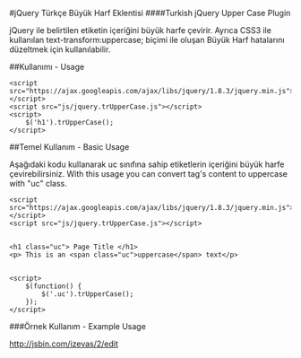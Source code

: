 #jQuery Türkçe Büyük Harf Eklentisi
####Turkish jQuery Upper Case Plugin

jQuery ile belirtilen etiketin içeriğini büyük harfe çevirir.
Ayrıca CSS3 ile kullanılan text-transform:uppercase; biçimi ile oluşan Büyük Harf hatalarını düzeltmek için kullanılabilir.

##Kullanımı - Usage

    <script src="https://ajax.googleapis.com/ajax/libs/jquery/1.8.3/jquery.min.js"></script>
    <script src="js/jquery.trUpperCase.js"></script>
    <script>
        $('h1').trUpperCase();
    </script>
    
##Temel Kullanım - Basic Usage

Aşağıdaki kodu kullanarak uc sınıfına sahip etiketlerin içeriğini büyük harfe çevirebilirsiniz.
With this usage you can convert tag's content to uppercase with "uc" class.

    <script src="https://ajax.googleapis.com/ajax/libs/jquery/1.8.3/jquery.min.js"></script>
    <script src="js/jquery.trUpperCase.js"></script>
    
    
    <h1 class="uc"> Page Title </h1>
    <p> This is an <span class="uc">uppercase</span> text</p>
    
    
    <script>
        $(function() {
            $('.uc').trUpperCase();
        });
    </script>

###Örnek Kullanım - Example Usage

http://jsbin.com/izevas/2/edit

